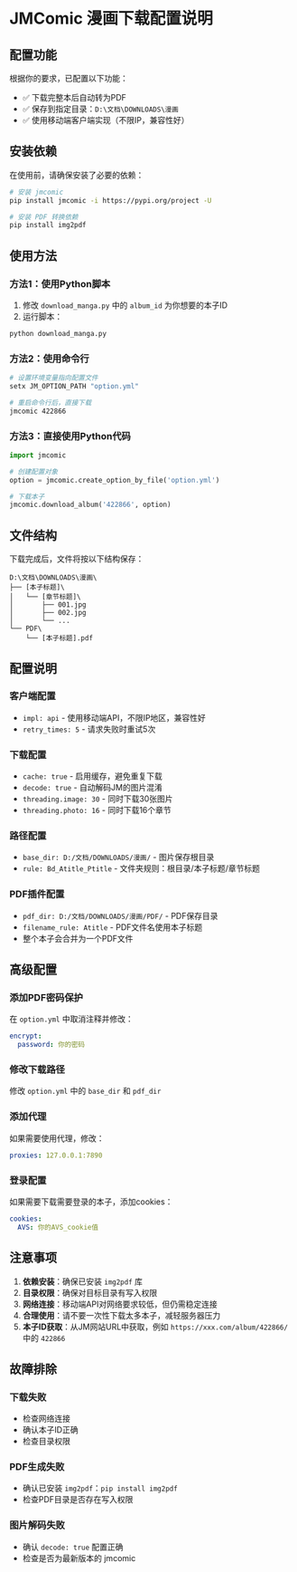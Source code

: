 # JMComic 漫画下载配置说明

## 配置功能
根据你的要求，已配置以下功能：
- ✅ 下载完整本后自动转为PDF
- ✅ 保存到指定目录：`D:\文档\DOWNLOADS\漫画`
- ✅ 使用移动端客户端实现（不限IP，兼容性好）

## 安装依赖

在使用前，请确保安装了必要的依赖：

```bash
# 安装 jmcomic
pip install jmcomic -i https://pypi.org/project -U

# 安装 PDF 转换依赖
pip install img2pdf
```

## 使用方法

### 方法1：使用Python脚本
1. 修改 `download_manga.py` 中的 `album_id` 为你想要的本子ID
2. 运行脚本：
```bash
python download_manga.py
```

### 方法2：使用命令行
```bash
# 设置环境变量指向配置文件
setx JM_OPTION_PATH "option.yml"

# 重启命令行后，直接下载
jmcomic 422866
```

### 方法3：直接使用Python代码
```python
import jmcomic

# 创建配置对象
option = jmcomic.create_option_by_file('option.yml')

# 下载本子
jmcomic.download_album('422866', option)
```

## 文件结构

下载完成后，文件将按以下结构保存：

```
D:\文档\DOWNLOADS\漫画\
├── [本子标题]\
│   └── [章节标题]\
│       ├── 001.jpg
│       ├── 002.jpg
│       └── ...
└── PDF\
    └── [本子标题].pdf
```

## 配置说明

### 客户端配置
- `impl: api` - 使用移动端API，不限IP地区，兼容性好
- `retry_times: 5` - 请求失败时重试5次

### 下载配置
- `cache: true` - 启用缓存，避免重复下载
- `decode: true` - 自动解码JM的图片混淆
- `threading.image: 30` - 同时下载30张图片
- `threading.photo: 16` - 同时下载16个章节

### 路径配置
- `base_dir: D:/文档/DOWNLOADS/漫画/` - 图片保存根目录
- `rule: Bd_Atitle_Ptitle` - 文件夹规则：根目录/本子标题/章节标题

### PDF插件配置
- `pdf_dir: D:/文档/DOWNLOADS/漫画/PDF/` - PDF保存目录
- `filename_rule: Atitle` - PDF文件名使用本子标题
- 整个本子会合并为一个PDF文件

## 高级配置

### 添加PDF密码保护
在 `option.yml` 中取消注释并修改：
```yaml
encrypt:
  password: 你的密码
```

### 修改下载路径
修改 `option.yml` 中的 `base_dir` 和 `pdf_dir`

### 添加代理
如果需要使用代理，修改：
```yaml
proxies: 127.0.0.1:7890
```

### 登录配置
如果需要下载需要登录的本子，添加cookies：
```yaml
cookies:
  AVS: 你的AVS_cookie值
```

## 注意事项

1. **依赖安装**：确保已安装 `img2pdf` 库
2. **目录权限**：确保对目标目录有写入权限
3. **网络连接**：移动端API对网络要求较低，但仍需稳定连接
4. **合理使用**：请不要一次性下载太多本子，减轻服务器压力
5. **本子ID获取**：从JM网站URL中获取，例如 `https://xxx.com/album/422866/` 中的 `422866`

## 故障排除

### 下载失败
- 检查网络连接
- 确认本子ID正确
- 检查目录权限

### PDF生成失败
- 确认已安装 `img2pdf`：`pip install img2pdf`
- 检查PDF目录是否存在写入权限

### 图片解码失败
- 确认 `decode: true` 配置正确
- 检查是否为最新版本的 jmcomic